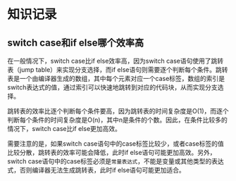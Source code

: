 # 知识记录

## switch case和if else哪个效率高

在一般情况下，switch case比if else效率高，因为switch case语句使用了跳转表（jump table）来实现分支选择，而if else语句则需要逐个判断每个条件。跳转表是一个由编译器生成的数组，其中每个元素对应一个case标签，数组的索引是switch表达式的值，通过索引可以快速地跳转到对应的代码块，从而实现分支选择。</br>

跳转表的效率比逐个判断每个条件要高，因为跳转表的时间复杂度是O(1)，而逐个判断每个条件的时间复杂度是O(n)，其中n是条件的个数。因此，在条件比较多的情况下，switch case比if else更加高效。</br>

需要注意的是，如果switch case语句中的case标签比较少，或者case标签的值比较分散，跳转表的效率可能会降低，此时if else语句可能更加高效。另外，switch case语句中的case标签必须是`常量表达式`，不能是变量或其他类型的表达式，否则编译器无法生成跳转表，此时if else语句可能更加适合。</br>
